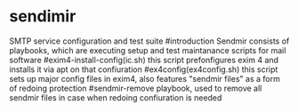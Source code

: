 # sendimir
SMTP service configuration and test suite
  #introduction
  Sendmir consists of playbooks, which are executing setup and test maintanance scripts for mail software
   #exim4-install-config(ic.sh)
   this script prefonfigures exim 4 and installs it via apt on that confiuration
   #ex4config(ex4config.sh)
   this script sets up major config files in exim4, also features "sendmir files" as a form of 
   redoing protection
   #sendmir-remove
   playbook, used to remove all sendmir files in case when redoing confiuration is needed
